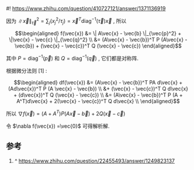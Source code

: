 #! https://www.zhihu.com/question/410727121/answer/1371136919

[comment]: <> (Answer URL: https://www.zhihu.com/question/410727121/answer/1371136919)
[comment]: <> (Question Title: 请问大伙怎么求解这个最小二乘问题的解？)
[comment]: <> (Author Name: 采石工)
[comment]: <> (Create Time: 2020-07-30 13:40:00)

因为  $\|\vec{x}\|^2_{\vec{\tau}} = \sum\nolimits_j (x_j^2 / \tau_j) = \vec{x}^T
\mathrm{diag}^{-1}(\vec{\tau}) \vec{x}$  , 所以

$$\begin{aligned} f(\vec{x}) 
&= \| A\vec{x} - \vec{b} \|_{\vec{p}^2} + \|\vec{x} - \vec{c} \|_{\vec{q}^2} \\ 
&= (A\vec{x} - \vec{b})^T P (A\vec{x} -\vec{b}) + (\vec{x} - \vec{c})^T Q (\vec{x} - \vec{c}) 
\end{aligned}$$

其中  $P = \mathrm{diag}^{-1}(\vec p)$  和  $Q = \mathrm{diag}^{-1}(\vec q)$  ,
它们都是对称阵.

根据微分法则  [1]  :

$$\begin{aligned} df(\vec{x}) 
&= (A\vec{x} - \vec{b})^T PA d\vec{x} + (Ad\vec{x})^T P (A \vec{x} - \vec{b}) \\
&+ (\vec{x} - \vec{c})^T Q d\vec{x} + (d\vec{x})^T Q (\vec{x} - \vec{c}) \\ 
&= (A\vec{x} - \vec{b})^T P (A + A^T)d\vec{x} + 2(\vec{x} - \vec{c})^T Q d\vec{x} \\
\end{aligned}$$

所以  $\nabla f(\vec{x}) =(A + A^T)P(A\vec{x} - \vec{b}) +2 Q(\vec{x} - \vec{c})$

令  $\nabla f(\vec{x}) =\vec{0}$  可得解析解.

##  参考

  1. ^  [ https://www.zhihu.com/question/22455493/answer/1249823137 ](https://www.zhihu.com/question/22455493/answer/1249823137)

